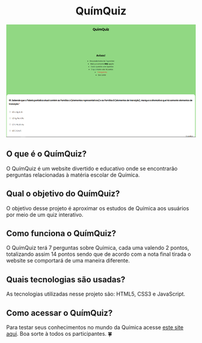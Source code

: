 <h1 align="center">QuímQuiz</h1>

<p align="center"><img src="images/screenshots/screenshot.png" width="600" height="300"></p>

## O que é o QuímQuiz?
O QuímQuiz é um website divertido e educativo onde se encontrarão perguntas relacionadas à matéria escolar de Química.

## Qual o objetivo do QuímQuiz?
O objetivo desse projeto é aproximar os estudos de Química aos usuários por meio de um quiz interativo.

## Como funciona o QuímQuiz?
O QuímQuiz terá 7 perguntas sobre Química, cada uma valendo 2 pontos, totalizando assim 14 pontos sendo que de acordo com a nota final tirada o website se comportará de uma maneira diferente.

## Quais tecnologias são usadas?
As tecnologias utilizadas nesse projeto são: HTML5, CSS3 e JavaScript.

## Como acessar o QuímQuiz?
Para testar seus conhecimentos no mundo da Química acesse [este site aqui](https://vitorjungles.github.io/quimquiz/). Boa sorte à todos os participantes. :four_leaf_clover:
